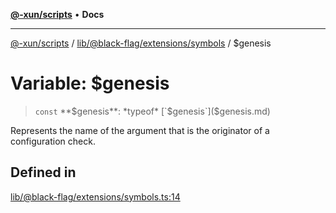 [**@-xun/scripts**](../../../../../README.md) • **Docs**

***

[@-xun/scripts](../../../../../README.md) / [lib/@black-flag/extensions/symbols](../README.md) / $genesis

# Variable: $genesis

> `const` **$genesis**: *typeof* [`$genesis`]($genesis.md)

Represents the name of the argument that is the originator of a configuration
check.

## Defined in

[lib/@black-flag/extensions/symbols.ts:14](https://github.com/Xunnamius/xscripts/blob/57333eb95500d47b37fb5be30901f27ce55d7211/lib/@black-flag/extensions/symbols.ts#L14)
